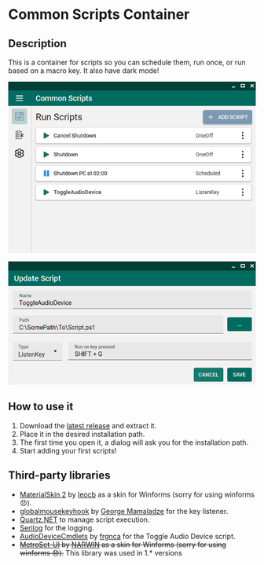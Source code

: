 # Common Scripts Container

## Description

This is a container for scripts so you can schedule them, run once, or run based on a macro key.
It also have dark mode!

![Image of the Main window](./img/MainForm.png)

![Image of the Add window](./img/EditScript.png)

## How to use it

1. Download the [latest release](https://github.com/yeray697/CommonScriptsContainer/releases/latest) and extract it.
2. Place it in the desired installation path.
3. The first time you open it, a dialog will ask you for the installation path.
4. Start adding your first scripts!

## Third-party libraries

- [MaterialSkin 2](https://github.com/leocb/MaterialSkin) by [leocb](https://github.com/leocb/) as a skin for Winforms (sorry for using winforms 😞).
- [globalmousekeyhook](https://github.com/gmamaladze/globalmousekeyhook) by [George Mamaladze](https://github.com/gmamaladze) for the key listener.
- [Quartz.NET](https://github.com/quartznet/quartznet) to manage script execution.
- [Serilog](https://github.com/serilog/serilog) for the logging.
- [AudioDeviceCmdlets](https://github.com/frgnca/AudioDeviceCmdlets) by [frgnca](https://github.com/frgnca) for the Toggle Audio Device script.
- <s>[MetroSet-UI](https://github.com/N-a-r-w-i-n/MetroSet-UI) by [NARWIN](https://github.com/N-a-r-w-i-n/) as a skin for Winforms (sorry for using winforms 😞).</s> This library was used in 1.* versions